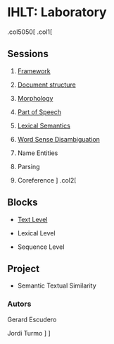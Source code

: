 # IHLT: Laboratory

.col5050[
.col1[
## Sessions

1. [Framework](s1/index.html)

2. [Document structure](s2/index.html)

3. [Morphology](s3/index.html)

4. [Part of Speech](s4/index.html)

5. [Lexical Semantics](s5/index.html)

6. [Word Sense Disambiguation](s6/index.html)

7. Name Entities

8. Parsing

9. Coreference
]
.col2[
## Blocks

* [Text Level](b1/index.html)

* Lexical Level

* Sequence Level

## Project

* Semantic Textual Similarity

### Autors

Gerard Escudero

Jordi Turmo
]
]
